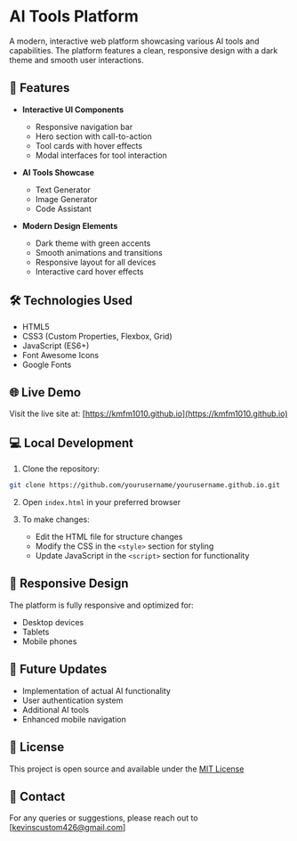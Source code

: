 
# AI Tools Platform

A modern, interactive web platform showcasing various AI tools and capabilities. The platform features a clean, responsive design with a dark theme and smooth user interactions.

## 🚀 Features

- **Interactive UI Components**
  - Responsive navigation bar
  - Hero section with call-to-action
  - Tool cards with hover effects
  - Modal interfaces for tool interaction

- **AI Tools Showcase**
  - Text Generator
  - Image Generator
  - Code Assistant

- **Modern Design Elements**
  - Dark theme with green accents
  - Smooth animations and transitions
  - Responsive layout for all devices
  - Interactive card hover effects

## 🛠️ Technologies Used

- HTML5
- CSS3 (Custom Properties, Flexbox, Grid)
- JavaScript (ES6+)
- Font Awesome Icons
- Google Fonts

## 🌐 Live Demo

Visit the live site at: [https://kmfm1010.github.io](https://kmfm1010.github.io)

## 💻 Local Development

1. Clone the repository:
```bash
git clone https://github.com/yourusername/yourusername.github.io.git
```

2. Open `index.html` in your preferred browser

3. To make changes:
   - Edit the HTML file for structure changes
   - Modify the CSS in the `<style>` section for styling
   - Update JavaScript in the `<script>` section for functionality

## 📱 Responsive Design

The platform is fully responsive and optimized for:
- Desktop devices
- Tablets
- Mobile phones

## 🔄 Future Updates

- Implementation of actual AI functionality
- User authentication system
- Additional AI tools
- Enhanced mobile navigation

## 📝 License

This project is open source and available under the [MIT License](LICENSE)

## 👥 Contact

For any queries or suggestions, please reach out to [kevinscustom426@gmail.com]
